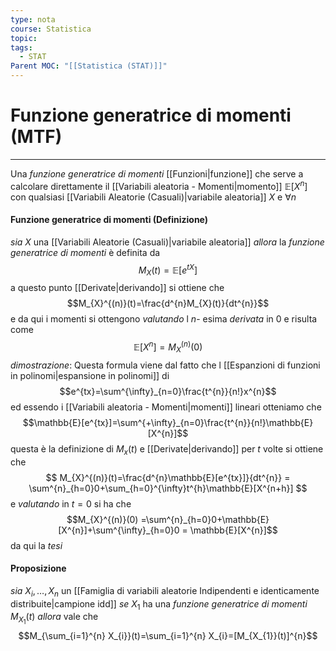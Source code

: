 ```yaml
---
type: nota
course: Statistica
topic: 
tags:
  - STAT
Parent MOC: "[[Statistica (STAT)]]"
---
```

# Funzione generatrice di momenti (MTF)
---
Una _funzione generatrice di momenti_ [[Funzioni|funzione]]  che serve a calcolare direttamente il [[Variabili aleatoria - Momenti|momento]] $\mathbb{E}[X^{n}]$ con qualsiasi  [[Variabili Aleatorie (Casuali)|variabile aleatoria]] $X$ e $\forall n$

#### Funzione generatrice di momenti (Definizione)
_sia_ $X$ una [[Variabili Aleatorie (Casuali)|variabile aleatoria]] 
_allora_ la _funzione generatrice di momenti_ è definita da $$M_{X}(t)=\mathbb{E}[e^{t X}]$$a questo punto [[Derivate|derivando]] si ottiene che $$M_{X}^{(n)}(t)=\frac{d^{n}M_{X}(t)}{dt^{n}}$$e da qui i momenti si ottengono _valutando_ l $n$- esima _derivata_ in 0 e risulta come 
$$\mathbb{E}[X^{n}]=M_{X}^{(n)}(0)$$
_dimostrazione_:
Questa formula viene dal fatto che l [[Espanzioni di funzioni in polinomi|espansione in polinomi]] di $$e^{tx}=\sum^{\infty}_{n=0}\frac{t^{n}}{n!}x^{n}$$ ed essendo i [[Variabili aleatoria - Momenti|momenti]] lineari otteniamo che $$\mathbb{E}[e^{tx}]=\sum^{+\infty}_{n=0}\frac{t^{n}}{n!}\mathbb{E}[X^{n}]$$questa è la definizione di $M_{x}(t)$ e [[Derivate|derivando]] per $t$ volte si ottiene che 
$$
M_{X}^{(n)}(t)=\frac{d^{n}\mathbb{E}[e^{tx}]}{dt^{n}} =   \sum^{n}_{h=0}0+\sum_{h=0}^{\infty}t^{h}\mathbb{E}[X^{n+h}]
$$
e _valutando_ in $t=0$ si ha che $$M_{X}^{(n)}(0) =\sum^{n}_{h=0}0+\mathbb{E}[X^{n}]+\sum^{\infty}_{h=0}0 = \mathbb{E}[X^{n}]$$da qui la _tesi_


#### Proposizione
_sia_ $X_{i},\dots,X_{n}$ un [[Famiglia di variabili aleatorie Indipendenti e identicamente distribuite|campione idd]] 
_se_ $X_{1}$ ha una _funzione generatrice di momenti_ $M_{X_{1}}(t)$
_allora_ vale che $$M_{\sum_{i=1}^{n} X_{i}}(t)=\sum_{i=1}^{n} X_{i}=[M_{X_{1}}(t)]^{n}$$  